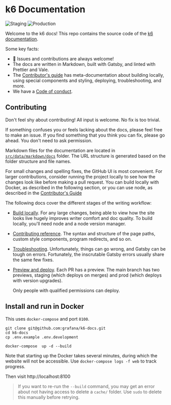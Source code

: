 # k6 Documentation

![Staging](https://github.com/grafana/k6-docs/workflows/Staging/badge.svg)
![Production](https://github.com/grafana/k6-docs/workflows/Production/badge.svg)

Welcome to the k6 docs!
This repo contains the source code of the [k6 documentation](https://k6.io/docs/).

Some key facts:
- 💙 Issues and contributions are always welcome!
- The docs are written in Markdown, built with Gatsby, and linted with Prettier and Vale.
- The [Contributor's guide](./contributors-guide) has meta-documentation about building locally, using special components and styling, deploying, troubleshooting, and more.
- We have a [Code of conduct](https://github.com/grafana/k6-docs/blob/main/CODE_OF_CONDUCT.md).

## Contributing

Don't feel shy about contributing! All input is welcome. No fix is too trivial.

If something confuses you or feels lacking about the docs, please feel free to make an issue.
If you find something that you think you can fix, please go ahead. You don't need to ask permission.

Markdown files for the documentation are located in [`src/data/markdown/docs`](src/data/markdown/docs) folder. The URL structure is generated based on the folder structure and file names.

For small changes and spelling fixes, the GitHub UI is most convenient. 
For larger contributions, consider running the project locally to see how the changes look like before making a pull request.
You can build locally with Docker, as described in the following section,
or you can use node, as described in the [Contributor's Guide](./contributors-guide)
 
The following docs cover the different stages of the writing workflow:

- [Build locally](./contributors-guide#build-locally). For any large changes, being able to view how the site looks live hugely improves writer comfort and doc quality. To build locally, you'll need node and a node version manager.
- [Contributing reference](./contributors-guide/gatsby-reference.md). The syntax and structure of the page paths, custom style components, program redirects, and so on.
- [Troubleshooting](./contributors-guide/troubleshooting.md). Unfortunately, things can go wrong, and Gatsby can be tough on errors. Fortunately, the inscrutable Gatsby errors usually share the same few fixes.
- [Preview and deploy](./contributors-guide#deploy). Each PR has a preview. The main branch has two previews, staging (which deploys on merges) and prod (which deploys with version upgrades).

  Only people with qualified permissions can deploy.


## Install and run in Docker

This uses `docker-compose` and port `8100`.

```shell
git clone git@github.com:grafana/k6-docs.git
cd k6-docs
cp .env.example .env.development

docker-compose  up -d --build
```

Note that starting up the Docker takes several minutes, during which the
website will not be accessible. Use `docker-compose logs -f web` to track
progress.

Then visit http://localhost:8100

> If you want to re-run the `--build` command, you may get an error about not having access to delete a `cache/` folder. Use `sudo` to delete this manually before retrying.


